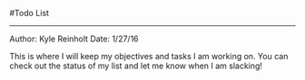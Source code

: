 #Todo List 
***

Author: Kyle Reinholt 
Date: 1/27/16

This is where I will keep my objectives and tasks I am working on. You can check out the status of my list and let me know when I am slacking! 

